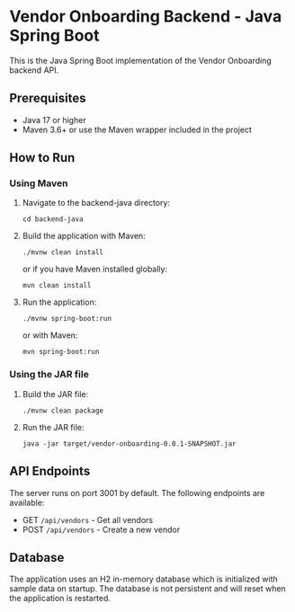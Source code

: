 # Vendor Onboarding Backend - Java Spring Boot

This is the Java Spring Boot implementation of the Vendor Onboarding backend API.

## Prerequisites

- Java 17 or higher
- Maven 3.6+ or use the Maven wrapper included in the project

## How to Run

### Using Maven

1. Navigate to the backend-java directory:
   ```
   cd backend-java
   ```

2. Build the application with Maven:
   ```
   ./mvnw clean install
   ```
   or if you have Maven installed globally:
   ```
   mvn clean install
   ```

3. Run the application:
   ```
   ./mvnw spring-boot:run
   ```
   or with Maven:
   ```
   mvn spring-boot:run
   ```

### Using the JAR file

1. Build the JAR file:
   ```
   ./mvnw clean package
   ```

2. Run the JAR file:
   ```
   java -jar target/vendor-onboarding-0.0.1-SNAPSHOT.jar
   ```

## API Endpoints

The server runs on port 3001 by default. The following endpoints are available:

- GET `/api/vendors` - Get all vendors
- POST `/api/vendors` - Create a new vendor

## Database

The application uses an H2 in-memory database which is initialized with sample data on startup. The database is not persistent and will reset when the application is restarted.